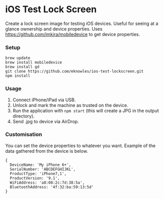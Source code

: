# iOS Test Lock Screen

Create a lock screen image for testing iOS devices. Useful for seeing at a glance ownership and device properties. Uses https://github.com/imkira/mobiledevice to get device properties.

### Setup

```
brew update
brew install mobiledevice
brew install gd
git clone https://github.com/eknowles/ios-test-lockscreen.git
npm install
```

### Usage

1. Connect iPhone/iPad via USB.
2. Unlock and mark the machine as trusted on the device.
3. Run the application with `npm start` (this will create a JPG in the output directory).
4. Send .jpg to device via AirDrop.

### Customisation

You can set the device properties to whatever you want. Example of the data gathered from the device is below.

```
{
  DeviceName: 'My iPhone 6+',
  SerialNumber: 'ABCDEFGHIJKL',
  ProductType: 'iPhone7,1',
  ProductVersion: '9.1',
  WiFiAddress: 'a8:08:2c:7d:38:5a',
  BluetoothAddress: '4f:32:ba:59:13:5d'
}
```
